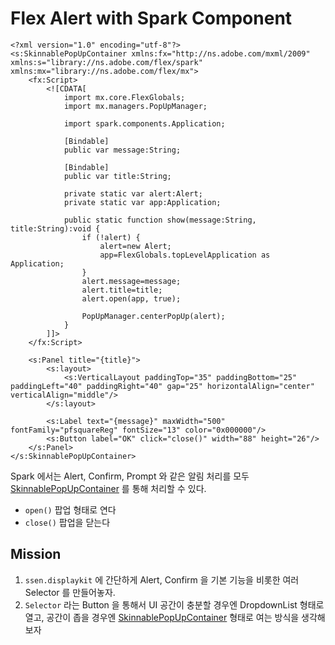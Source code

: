 # Flex Alert with Spark Component

	<?xml version="1.0" encoding="utf-8"?>
	<s:SkinnablePopUpContainer xmlns:fx="http://ns.adobe.com/mxml/2009" xmlns:s="library://ns.adobe.com/flex/spark" xmlns:mx="library://ns.adobe.com/flex/mx">
		<fx:Script>
			<![CDATA[
				import mx.core.FlexGlobals;
				import mx.managers.PopUpManager;

				import spark.components.Application;

				[Bindable]
				public var message:String;

				[Bindable]
				public var title:String;

				private static var alert:Alert;
				private static var app:Application;

				public static function show(message:String, title:String):void {
					if (!alert) {
						alert=new Alert;
						app=FlexGlobals.topLevelApplication as Application;
					}
					alert.message=message;
					alert.title=title;
					alert.open(app, true);

					PopUpManager.centerPopUp(alert);
				}
			]]>
		</fx:Script>

		<s:Panel title="{title}">
			<s:layout>
				<s:VerticalLayout paddingTop="35" paddingBottom="25" paddingLeft="40" paddingRight="40" gap="25" horizontalAlign="center" verticalAlign="middle"/>
			</s:layout>

			<s:Label text="{message}" maxWidth="500" fontFamily="pfsquareReg" fontSize="13" color="0x000000"/>
			<s:Button label="OK" click="close()" width="88" height="26"/>
		</s:Panel>
	</s:SkinnablePopUpContainer>

Spark 에서는 Alert, Confirm, Prompt 와 같은 알림 처리를 모두 [SkinnablePopUpContainer] 를 통해 처리할 수 있다.

- `open()` 팝업 형태로 연다
- `close()` 팝업을 닫는다

## Mission

1. `ssen.displaykit` 에 간단하게 Alert, Confirm 을 기본 기능을 비롯한 여러 Selector 를 만들어놓자.
1. `Selector` 라는 Button 을 통해서 UI 공간이 충분할 경우엔 DropdownList 형태로 열고, 공간이 좁을 경우엔 [SkinnablePopUpContainer] 형태로 여는 방식을 생각해보자


[SkinnablePopUpContainer]: http://help.adobe.com/en_US/flex/using/WS67cd75b2532ad652-1abb110512d5bda966d-8000.html
